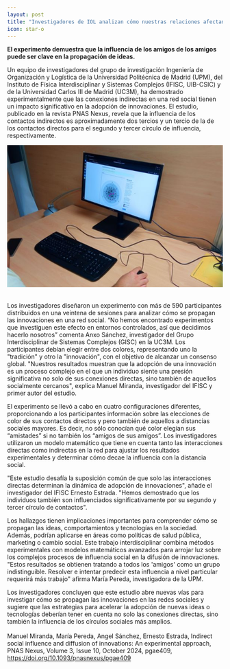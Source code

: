 ```yaml
---
layout: post
title: "Investigadores de IOL analizan cómo nuestras relaciones afectan a la adopción de innovaciones"
icon: star-o
---
```


**El experimento demuestra que la influencia de los amigos de los amigos puede ser clave en la propagación de ideas.**

Un equipo de investigadores del grupo de investigación Ingeniería de Organización y Logística de la Universidad Politécnica de Madrid (UPM), del Instituto de Física Interdisciplinar y Sistemas Complejos (IFISC, UIB-CSIC) y de la Universidad Carlos III de Madrid (UC3M), ha demostrado experimentalmente que las conexiones indirectas en una red social tienen un impacto significativo en la adopción de innovaciones. El estudio, publicado en la revista PNAS Nexus, revela que la influencia de los contactos indirectos es aproximadamente dos tercios y un tercio de la de los contactos directos para el segundo y tercer círculo de influencia, respectivamente.


<p align="justify">
<center> <img src="/img/projects_imgs/peerpre_imagen.jpeg" width="800"/> </center>

<br>
<p align="justify">

Los investigadores diseñaron un experimento con más de 590 participantes distribuidos en una veintena de sesiones para analizar cómo se propagan las innovaciones en una red social. “No hemos encontrado experimentos que investiguen este efecto en entornos controlados, así que decidimos hacerlo nosotros” comenta Anxo Sánchez, investigador del Grupo Interdisciplinar de Sistemas Complejos (GISC) en la UC3M. Los participantes debían elegir entre dos colores, representando uno la "tradición" y otro la "innovación", con el objetivo de alcanzar un consenso global. "Nuestros resultados muestran que la adopción de una innovación es un proceso complejo en el que un individuo siente una presión significativa no solo de sus conexiones directas, sino también de aquellos socialmente cercanos", explica Manuel Miranda, investigador del IFISC y primer autor del estudio.

El experimento se llevó a cabo en cuatro configuraciones diferentes, proporcionando a los participantes información sobre las elecciones de color de sus contactos directos y pero también de aquellos a distancias sociales mayores. Es decir, no sólo conocían qué color elegían sus “amistades” si no también los “amigos de sus amigos”. Los investigadores utilizaron un modelo matemático que tiene en cuenta tanto las interacciones directas como indirectas en la red para ajustar los resultados experimentales y determinar cómo decae la influencia con la distancia social.

"Este estudio desafía la suposición común de que solo las interacciones directas determinan la dinámica de adopción de innovaciones", añade el investigador del IFISC Ernesto Estrada. "Hemos demostrado que los individuos también son influenciados significativamente por su segundo y tercer círculo de contactos".

Los hallazgos tienen implicaciones importantes para comprender cómo se propagan las ideas, comportamientos y tecnologías en la sociedad. Además, podrían aplicarse en áreas como políticas de salud pública, marketing o cambio social. Este trabajo interdisciplinar combina métodos experimentales con modelos matemáticos avanzados para arrojar luz sobre los complejos procesos de influencia social en la difusión de innovaciones. "Estos resultados se obtienen tratando a todos los 'amigos' como un grupo indistinguible. Resolver e intentar predecir esta influencia a nivel particular requerirá más trabajo" afirma María Pereda, investigadora de la UPM. 

Los investigadores concluyen que este estudio abre nuevas vías para investigar cómo se propagan las innovaciones en las redes sociales y sugiere que las estrategias para acelerar la adopción de nuevas ideas o tecnologías deberían tener en cuenta no solo las conexiones directas, sino también la influencia de los círculos sociales más amplios.
<br>
<br>
Manuel Miranda, María Pereda, Angel Sánchez, Ernesto Estrada, Indirect social influence and diffusion of innovations: An experimental approach, PNAS Nexus, Volume 3, Issue 10, October 2024, pgae409, https://doi.org/10.1093/pnasnexus/pgae409

